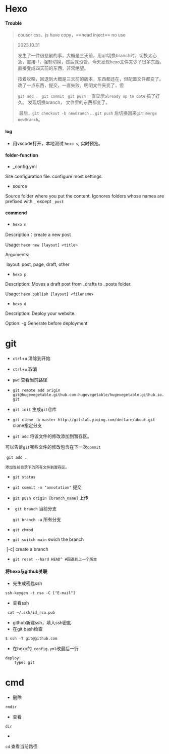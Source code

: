 # Hexo



#### Trouble

> cousor  css、js have copy，==head inject== no use

> 2023.10.31
>
> ​	发生了一件很悲剧的事，大概是三天前，用git切换branch时，切换太心急，直接-f，强制切换，然后就没管，今天发现hexo文件夹少了很多东西，直接变成四天前的东西，非常绝望。
>
> ​	按着攻略，回退到大概是三天前的版本，东西都还在，但配置文件都变了。改了一点东西，提交，一直失败，明明文件夹变了，但
>
> `git add . ` `git commit ` `git push` 一直显示`already up to date` 搞了好久。 发现切换branch， 文件里的东西都变了。
>
> ​	最后，`git checkout -b newBranch` … `git push` 后切换回来`git merge newBranch`。

 











#### log

- 用vscode打开，本地测试 `hexo s`, 实时预览。

#### folder-function

- _config.yml

Site configuration file. configure most settings.

- source

Source folder where you put the content. Igonores folders whose names are prefixed with `_` except `_post`





#### commend

- `hexo n `    

Description：create a new post

Usage: `hexo new [layout] <title>`

Arguments:

​	layout:	post, page, draft, other

- `hexo p`

Description:  Moves a draft post from _drafts to _posts folder.

Usage: `hexo publish [layout] <filename>`



- `hexo d `

Description: Deploy your website.

Option: -g 			Generate before deployment







# git



- `ctrl`+`u`   清除到开始
- `ctrl`+`w`   取消

- `pwd` 查看当前路径

 

- `git remote add origin git@hugevegetable.github.com:hugevegetable/hugevegetable.github.io.git `
- `git init` 	生成`git`仓库		
- `git clone -b master http://gitslab.yiqing.com/declare/about.git`     clone指定分支



- `git add` 	将该文件的修改添加到暂存区。

​	可以告诉`git`哪些文件的修改包含在下一次`commit`



​	`git add .`  

 	添加当前目录下的所有文件到暂存区。

- `git status`



- `git commit -m "annotation"` 	提交



- `git push origin [branch_name]`	上传	

- ` git branch` 当前分支    

  `git branch -a` 所有分支





- `git chmod `
- `git switch main`     swich the branch

​		[-c]  	create a branch

- `git reset --hard HEAD^ #回退到上一个版本`



#### 将hexo与github关联

- 先生成密匙ssh

```
ssh-keygen -t rsa -C ["E-mail"]
```

- 查看ssh

 ```
  cat ~/.ssh/id_rsa.pub
 ```

- github新建ssh，填入ssh密匙
- 在git bash检查

```
$ ssh -T git@github.com
```

- 在hexo的`_config.yml`改最后一行

```
deploy:
	type: git
```



  







# cmd

- 删除

`rmdir`

- 查看

`dir`

- 

`cd` 查看当前路径